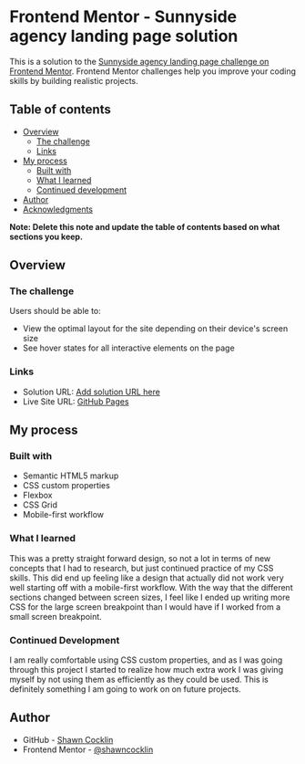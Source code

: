 # Frontend Mentor - Sunnyside agency landing page solution

This is a solution to the [Sunnyside agency landing page challenge on Frontend Mentor](https://www.frontendmentor.io/challenges/sunnyside-agency-landing-page-7yVs3B6ef). Frontend Mentor challenges help you improve your coding skills by building realistic projects.

## Table of contents

- [Overview](#overview)
  - [The challenge](#the-challenge)
  - [Links](#links)
- [My process](#my-process)
  - [Built with](#built-with)
  - [What I learned](#what-i-learned)
  - [Continued development](#continued-development)
- [Author](#author)
- [Acknowledgments](#acknowledgments)

**Note: Delete this note and update the table of contents based on what sections you keep.**

## Overview

### The challenge

Users should be able to:

- View the optimal layout for the site depending on their device's screen size
- See hover states for all interactive elements on the page

### Links

- Solution URL: [Add solution URL here](https://your-solution-url.com)
- Live Site URL: [GitHub Pages](https://shawncocklin.github.io/sunnyside-agency/)

## My process

### Built with

- Semantic HTML5 markup
- CSS custom properties
- Flexbox
- CSS Grid
- Mobile-first workflow

### What I learned

This was a pretty straight forward design, so not a lot in terms of new concepts that I had to research, but just continued practice of my CSS skills. This did end up feeling like a design that actually did not work very well starting off with a mobile-first workflow. With the way that the different sections changed between screen sizes, I feel like I ended up writing more CSS for the large screen breakpoint than I would have if I worked from a small screen breakpoint.

### Continued Development

I am really comfortable using CSS custom properties, and as I was going through this project I started to realize how much extra work I was giving myself by not using them as efficiently as they could be used. This is definitely something I am going to work on on future projects.

## Author

- GitHub - [Shawn Cocklin](https://github.com/shawncocklin)
- Frontend Mentor - [@shawncocklin](https://www.frontendmentor.io/profile/shawncocklin)
